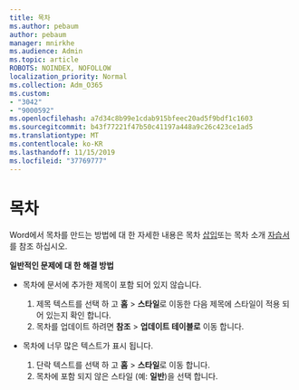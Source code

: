 ```yaml
---
title: 목차
ms.author: pebaum
author: pebaum
manager: mnirkhe
ms.audience: Admin
ms.topic: article
ROBOTS: NOINDEX, NOFOLLOW
localization_priority: Normal
ms.collection: Adm_O365
ms.custom:
- "3042"
- "9000592"
ms.openlocfilehash: a7d34c8b99e1cdab915bfeec20ad5f9bdf1c1603
ms.sourcegitcommit: b43f77221f47b50c41197a448a9c26c423ce1ad5
ms.translationtype: MT
ms.contentlocale: ko-KR
ms.lasthandoff: 11/15/2019
ms.locfileid: "37769777"
---
```

# <a name="table-of-contents"></a>목차

Word에서 목차를 만드는 방법에 대 한 자세한 내용은 목차 [삽입](https://support.office.com/article/882e8564-0edb-435e-84b5-1d8552ccf0c0)또는 목차 소개 [자습서](https://go.microsoft.com/fwlink/?linkid=2065106)를 참조 하십시오.

**일반적인 문제에 대 한 해결 방법**

- 목차에 문서에 추가한 제목이 포함 되어 있지 않습니다.
  1. 제목 텍스트를 선택 하 고 **홈** > **스타일**로 이동한 다음 제목에 스타일이 적용 되어 있는지 확인 합니다.
  2. 목차를 업데이트 하려면 **참조** > **업데이트 테이블로** 이동 합니다.

- 목차에 너무 많은 텍스트가 표시 됩니다. 
  1. 단락 텍스트를 선택 하 고 **홈** > **스타일**로 이동 합니다.
  2. 목차에 포함 되지 않은 스타일 (예: **일반**)을 선택 합니다.